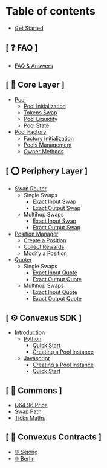 # Table of contents

* [Get Started](README.md)

## [ ❓ FAQ ]

* [FAQ & Answers](faq/index.md)

## [ 🔴 Core Layer ]

* [Pool](core-layer/pool/index.md)
  * [Pool Initialization](core-layer/pool/initialization.md)
  * [Tokens Swap](core-layer/pool/swap.md)
  * [Pool Liquidity](core-layer/pool/liquidity.md)
  * [Pool State](core-layer/pool/state.md)
* [Pool Factory](core-layer/factory/index.md)
  * [Factory Initialization](core-layer/factory/initialization.md)
  * [Pools Management](core-layer/factory/pools-management.md)
  * [Owner Methods](core-layer/factory/owner-methods.md)

## [ ⭕ Periphery Layer ]

* [Swap Router](periphery-layer/swaprouter/index.md)
  * Single Swaps
    * [Exact Input Swap](periphery-layer/swaprouter/single-swap/exact-input.md)
    * [Exact Output Swap](periphery-layer/swaprouter/single-swap/exact-output.md)
  * Multihop Swaps
    * [Exact Input Swap](periphery-layer/swaprouter/multihop-swap/exact-input.md)
    * [Exact Output Swap](periphery-layer/swaprouter/multihop-swap/exact-output.md)
* [Position Manager](periphery-layer/nfpos-manager/index.md)
  * [Create a Position](periphery-layer/nfpos-manager/create-position.md)
  * [Collect Rewards](periphery-layer/nfpos-manager/collect-rewards.md)
  * [Modify a Position](periphery-layer/nfpos-manager/modify-position.md)
* [Quoter](periphery-layer/quoter/index.md)
  * Single Swaps
    * [Exact Input Quote](periphery-layer/quoter/single-swap/exact-input.md)
    * [Exact Output Quote](periphery-layer/quoter/single-swap/exact-output.md)
  * Multihop Swaps
    * [Exact Input Quote](periphery-layer/quoter/multihop-swap/exact-input.md)
    * [Exact Output Quote](periphery-layer/quoter/multihop-swap/exact-output.md)

## [ ⚙️ Convexus SDK ]

* [Introduction](sdk/index.md)
  * [Python](sdk/py/index.md)
    * [Quick Start](sdk/py/start/index.md)
    * [Creating a Pool Instance](sdk/py/pool/index.md)
  * [Javascript](sdk/js/index.md)
    * [Creating a Pool Instance](sdk/js/pool/index.md)
    * [Quick Start](sdk/js/start/index.md)

## [ 📕 Commons ]

* [Q64.96 Price](commons/q6496.md)
* [Swap Path](commons/swap-path.md)
* [Ticks Maths](commons/ticks.md)

## [ 📝 Convexus Contracts ]

* [🌐 Sejong](contracts/sejong.md)
* [🌐 Berlin](contracts/berlin.md)
